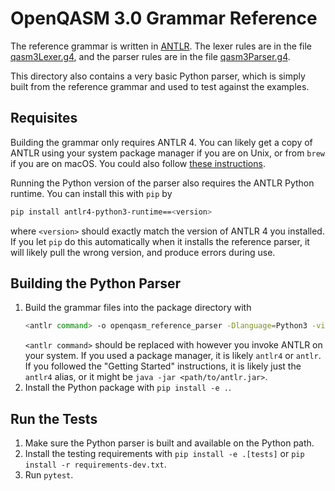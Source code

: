 # OpenQASM 3.0 Grammar Reference

The reference grammar is written in [ANTLR](https://www.antlr.org/).
The lexer rules are in the file [qasm3Lexer.g4](./qasm3Lexer.g4), and
the parser rules are in the file [qasm3Parser.g4](./qasm3Parser.g4).

This directory also contains a very basic Python parser, which is simply built from the reference grammar and used to test against the examples.


## Requisites

Building the grammar only requires ANTLR 4.
You can likely get a copy of ANTLR using your system package manager if you are on Unix, or from `brew` if you are on macOS.
You could also follow [these instructions](https://github.com/antlr/antlr4/blob/master/doc/getting-started.md).

Running the Python version of the parser also requires the ANTLR Python runtime.
You can install this with `pip` by
```bash
pip install antlr4-python3-runtime==<version>
```
where `<version>` should exactly match the version of ANTLR 4 you installed.
If you let `pip` do this automatically when it installs the reference parser, it will likely pull the wrong version, and produce errors during use.


## Building the Python Parser

1. Build the grammar files into the package directory with
    ```bash
    <antlr command> -o openqasm_reference_parser -Dlanguage=Python3 -visitor qasm3Lexer.g4 qasm3Parser.g4
    ```
   `<antlr command>` should be replaced with however you invoke ANTLR on your system.
   If you used a package manager, it is likely `antlr4` or `antlr`.
   If you followed the "Getting Started" instructions, it is likely just the `antlr4` alias, or it might be `java -jar <path/to/antlr.jar>`.
2. Install the Python package with `pip install -e .`.


## Run the Tests

1. Make sure the Python parser is built and available on the Python path.
2. Install the testing requirements with `pip install -e .[tests]` or `pip install -r requirements-dev.txt`.
3. Run `pytest`.
